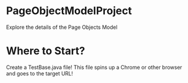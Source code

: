 # PageObjectModelProject
Explore the details of the Page Objects Model

# Where to Start?
Create a TestBase.java file! This file spins up a Chrome or other browser and goes to the target URL!
